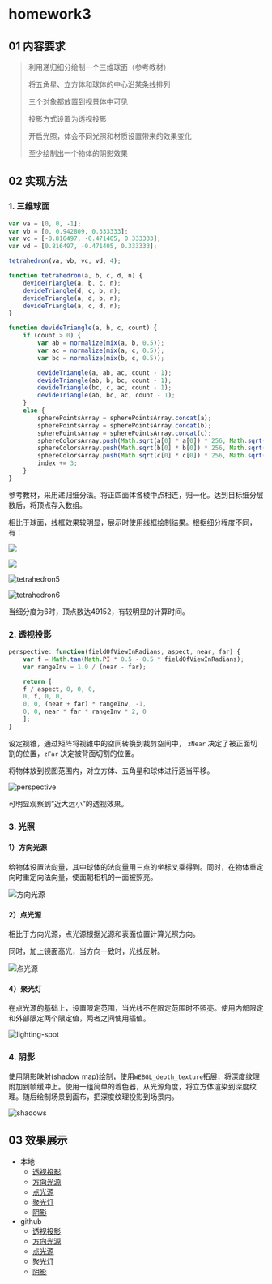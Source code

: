 # homework3

## 01 内容要求

> 利用递归细分绘制一个三维球面（参考教材）
>
> 将五角星、立方体和球体的中心沿某条线排列
>
> 三个对象都放置到视景体中可见
>
> 投影方式设置为透视投影
>
> 开启光照，体会不同光照和材质设置带来的效果变化
>
> 至少绘制出一个物体的阴影效果

## 02 实现方法

### 1. 三维球面

```javascript
var va = [0, 0, -1];
var vb = [0, 0.942809, 0.333333];
var vc = [-0.816497, -0.471405, 0.333333];
var vd = [0.816497, -0.471405, 0.333333];

tetrahedron(va, vb, vc, vd, 4);

function tetrahedron(a, b, c, d, n) {
    devideTriangle(a, b, c, n);
    devideTriangle(d, c, b, n);
    devideTriangle(a, d, b, n);
    devideTriangle(a, c, d, n);
}

function devideTriangle(a, b, c, count) {
    if (count > 0) {
        var ab = normalize(mix(a, b, 0.5));
        var ac = normalize(mix(a, c, 0.5));
        var bc = normalize(mix(b, c, 0.5));

        devideTriangle(a, ab, ac, count - 1);
        devideTriangle(ab, b, bc, count - 1);
        devideTriangle(bc, c, ac, count - 1);
        devideTriangle(ab, bc, ac, count - 1);
    }
    else {
        spherePointsArray = spherePointsArray.concat(a);
        spherePointsArray = spherePointsArray.concat(b);
        spherePointsArray = spherePointsArray.concat(c);
        sphereColorsArray.push(Math.sqrt(a[0] * a[0]) * 256, Math.sqrt(a[1] * a[1]) * 256, Math.sqrt(a[2] * a[2]) * 256);
        sphereColorsArray.push(Math.sqrt(b[0] * b[0]) * 256, Math.sqrt(b[1] * b[1]) * 256, Math.sqrt(b[2] * b[2]) * 256);
        sphereColorsArray.push(Math.sqrt(c[0] * c[0]) * 256, Math.sqrt(c[1] * c[1]) * 256, Math.sqrt(c[2] * c[2]) * 256);
        index += 3;
    }
}
```

参考教材，采用递归细分法。将正四面体各棱中点相连，归一化。达到目标细分层数后，将顶点存入数组。

相比于球面，线框效果较明显，展示时使用线框绘制结果。根据细分程度不同，有：

![](./tetrahedron3.png)

![](./tetrahedron4.png)

![tetrahedron5](./tetrahedron5.png)

![tetrahedron6](./tetrahedron6.png)

当细分度为6时，顶点数达49152，有较明显的计算时间。

### 2. 透视投影

```javascript
perspective: function(fieldOfViewInRadians, aspect, near, far) {
    var f = Math.tan(Math.PI * 0.5 - 0.5 * fieldOfViewInRadians);
    var rangeInv = 1.0 / (near - far);

    return [
    f / aspect, 0, 0, 0,
    0, f, 0, 0,
    0, 0, (near + far) * rangeInv, -1,
    0, 0, near * far * rangeInv * 2, 0
    ];
}
```

设定视锥，通过矩阵将视锥中的空间转换到裁剪空间中， `zNear` 决定了被正面切割的位置，`zFar` 决定被背面切割的位置。

将物体放到视图范围内，对立方体、五角星和球体进行适当平移。

![perspective](./perspective.png)

可明显观察到“近大远小”的透视效果。

### 3. 光照

#### 1）方向光源

给物体设置法向量，其中球体的法向量用三点的坐标叉乘得到。同时，在物体重定向时重定向法向量，使面朝相机的一面被照亮。

![方向光源](./lighting-directional.png)

#### 2）点光源

相比于方向光源，点光源根据光源和表面位置计算光照方向。

同时，加上镜面高光，当方向一致时，光线反射。

![点光源](./lighting-point.png)

#### 4）聚光灯

在点光源的基础上，设置限定范围，当光线不在限定范围时不照亮。使用内部限定和外部限定两个限定值，两者之间使用插值。

![lighting-spot](./lighting-spot.png)

### 4. 阴影

使用阴影映射(shadow map)绘制，使用`WEBGL_depth_texture`拓展，将深度纹理附加到帧缓冲上。使用一组简单的着色器，从光源角度，将立方体渲染到深度纹理。随后绘制场景到画布，把深度纹理投影到场景内。

![shadows](./shadows.png)

## 03 效果展示

- 本地
  - [透视投影](./main.html)
  - [方向光源](./lighting-directional.html)
  - [点光源](./lighting-point.html )
  - [聚光灯](./lighting-spot.html )
  - [阴影](./shadows.html)
- github
  - [透视投影](https://kiainio.github.io/WebGL/homework3/main.html)
  - [方向光源](https://kiainio.github.io/WebGL/homework3/lighting-directional.html)
  - [点光源](https://kiainio.github.io/WebGL/homework3/lighting-point.html )
  - [聚光灯](https://kiainio.github.io/WebGL/homework3/lighting-spot.html )
  - [阴影](https://kiainio.github.io/WebGL/homework3/shadows.html)

